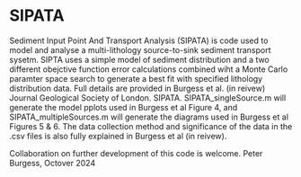 # SIPATA

Sediment Input Point And Transport Analysis (SIPATA) is code used to model and analyse a multi-lithology source-to-sink sediment transport sysetm. SIPTA uses a simple model of sediment distribution and a two different obejctive function error calculations combined wiht a Monte Carlo paramter space search to generate a best fit with specified lithology distribution data. Full details are provided in Burgess et al. (in reivew) Journal Geological Society of London. 
SIPATA. SIPATA_singleSource.m will generate the model pplots used in Burgess et al Figure 4, and SIPATA_multipleSources.m will generate the diagrams used in Burgess et al Figures 5 & 6. 
The data collection method and significance of the data in the .csv files is also fully explained in Burgess et al (in reivew).

Collaboration on further development of this code is welcome.
Peter Burgess, Octover 2024
